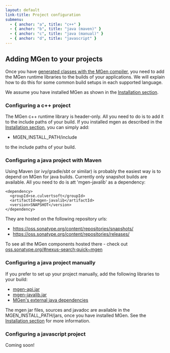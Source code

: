 ```yaml
---
layout: default
link-title: Project configuration
submenu:
  - { anchor: "a", title: "c++" }
  - { anchor: "b", title: "java (maven)" }
  - { anchor: "c", title: "java (manual)" }
  - { anchor: "d", title: "javascript" }
---
```


## Adding MGen to your projects

Once you have [generated classes with the MGen compiler](index_c_Generating_code.html), you need to add the MGen runtime libraries to the builds of your applications. We will explain how to do this for some common build setups in each supported language. 

We assume you have installed MGen as shown in the [Installation section](index_e1_Installation.html).


### Configuring a c++ project <a name="a">&nbsp;</a>

The MGen c++ runtime library is header-only. All you need to do is to add it to the include paths of your build. If you installed mgen as described in the [Installation section](index_e1_Installation.html), you can simply add:

 * MGEN_INSTALL_PATH/include

to the include paths of your build. 


### Configuring a java project with Maven <a name="b">&nbsp;</a>

Using Maven (or ivy/gradle/sbt or similar) is probably the easiest way is to depend on MGen for java builds. Currently only snapshot builds are available. All you need to do is att 'mgen-javalib' as a dependency:

    <dependency>
      <groupId>se.culvertsoft</groupId>
      <artifactId>mgen-javalib</artifactId>
      <version>SNAPSHOT</version>
    </dependency>

They are hosted on the following repository urls:
 
 * https://oss.sonatype.org/content/repositories/snapshots/
 * https://oss.sonatype.org/content/repositories/releases/

To see all the MGen components hosted there - check out [oss.sonatype.org/#nexus-search;quick~mgen](https://oss.sonatype.org/#nexus-search;quick~mgen)


### Configuring a java project manually <a name="c">&nbsp;</a>

If you prefer to set up your project manually, add the following libraries to your build:

 * [mgen-api.jar](index_e1_Installation.html)
 * [mgen-javalib.jar](index_e1_Installation.html)
 * [MGen's external java dependencies](index_e2_Dependencies.html) 

The mgen jar files, sources and javadoc are available in the MGEN_INSTALL_PATH/jars, once you have installed MGen. See the [Installation section](index_e1_Installation.html) for more information.



### Configuring a javascript project <a name="d">&nbsp;</a>

Coming soon!



